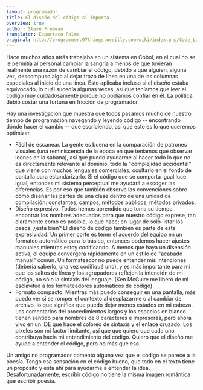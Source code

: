```yaml
---
layout: programador
title: El diseño del código sí importa
overview: true
author: Steve Freeman
translator: Espartaco Palma
original: http://programmer.97things.oreilly.com/wiki/index.php/Code_Layout_Matters
---
```


Hace muchos años atrás trabajaba en un sistema en Cobol, en el cual no
se le permitía al personal cambiar la sangría a menos de que tuvieran
realmente una razón de cambiar el código, debido a que alguien, alguna
vez, descompuso algo al dejar trozo de línea en una de las columnas
especiales al inicio de una línea. Esto aplicaba incluso si el diseño
estaba equivocado, lo cuál sucedía algunas veces, así que teníamos que
leer el código muy cuidadosamente porque no podíamos confiar en él. La
política debió costar una fortuna en fricción de programador.

Hay una investigación que muestra que todos pasamos mucho de nuestro
tiempo de programación navegando y leyendo código -- encontrando
dónde hacer el cambio -- que escribiendo, así que esto es lo que
queremos optimizar.

- Fácil de escanear. La gente es buena en la comparación de patrones
visuales (una reminiscencia de la época en que teníamos que observar
leones en la sabana), así que puedo ayudarme al hacer todo lo que no
es directamente relevante al dominio, todo la "complejidad accidental"
que viene con muchos lenguajes comerciales, ocultarlo en el fondo de
pantalla para estandarizarlo. Si el código que se comporta igual luce
igual, entonces mi sistema perceptual me ayudará a escoger las
diferencias. Es por eso que también observo las convenciones sobre cómo
diseñar las partes de una clase dentro de una unidad de compilación:
constantes, campos, métodos públicos, métodos privados.
- Diseño expresivo. Todos hemos aprendido que toma su tiempo encontrar
los nombres adecuados para que nuestro código exprese, tan claramente
como es posible, lo que hace; en lugar de sólo listar los pasos, ¿está
bien? El diseño de código también es parte de esta expresividad. Un
primer corte es tener el acuerdo del equipo en un formateo automático
para lo básico, entonces podemos hacer ajustes manuales mientras estoy
codificando. A menos que haya un disensión activa, el equipo convergerá
rápidamente en un estilo de "acabado manual" común. Un formateador no
puede entender mis intencíones (debería saberlo, una vez codifiqué uno),
y es más importante para mí que los saltos de línea y los agrupadores
reflejen la intención de mi código, no sólo la sintaxis del lenguaje.
(Ken McGuire me liberó de mi esclavitud a los formateadores automáticos
de código)
- Formato compacto. Mientras más puedo conseguir en una pantalla, más
puedo ver si se romper el contexto al desplazarme o al cambiar de
archivo, lo que significa que puedo dejar menos estados en mi cabeza.
Los comentarios del procedimientos largos y los espacios en blanco
tienen sentido para nombres de 8 caracteres e impresoras, pero ahora
vivo en un IDE que hace el coloreo de sintaxis y el enlace cruzado. Los
pixeles son mi factor limitante, así que que quiero que cada uno
contribuya hacia mi entendimiento del código. Quiero que el diseño me
ayude a entender el código, pero no más que eso.

Un amigo no programador comentó alguna vez que el código se parece a la
poesía. Tengo esa sensación en el código bueno, que todo en el texto
tiene un propósito y está ahí para ayudarme a entender la idea.
Desafortunadamente, escribir código no tiene la misma imagen romántica
que escribir poesía.

